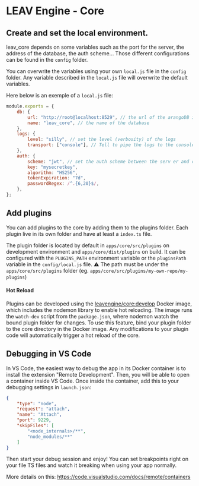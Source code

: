# LEAV Engine - Core

## Create and set the local environment.

leav_core depends on some variables such as the port for the server, the address of the database, the auth scheme...
Those different configurations can be found in the `config` folder.

You can overwrite the variables using your own `local.js` file in the `config` folder. Any variable described in
the `local.js` file will overwrite the default variables.

Here below is an exemple of a `local.js` file:

```javascript
module.exports = {
    db: {
        url: "http://root@localhost:8529", // the url of the arangoDB instance
        name: "leav_core", // the name of the database
    },
    logs: {
        level: "silly", // set the level (verbosity) of the logs
        transport: ["console"], // Tell to pipe the logs to the console.
    },
    auth: {
        scheme: "jwt", // set the auth scheme between the serv er and client app.
        key: "mysecretkey",
        algorithm: "HS256",
        tokenExpiration: "7d",
        passwordRegex: /^.{6,20}$/,
    },
};
```

## Add plugins

You can add plugins to the core by adding them to the plugins folder. Each plugin live in its own folder and have at least a `index.ts` file.

The plugin folder is located by default in `apps/core/src/plugins` on development environment and `apps/core/dist/plugins` on build.
It can be configured with the `PLUGINS_PATH` environment variable or the `pluginsPath` variable in the `config/local.js` file. ⚠️ The path must be under the `apps/core/src/plugins` folder (eg. `apps/core/src/plugins/my-own-repo/my-plugins`)

#### Hot Reload
Plugins can be developed using the [leavengine/core:develop](../../docker/DOCKERFILES/build/core.dev.Dockerfile) Docker image, which includes the nodemon library to enable hot reloading. The image runs the `watch-dev` script from the `package.json`, where nodemon watch the bound plugin folder for changes. To use this feature, bind your plugin folder to the core directory in the Docker image. Any modifications to your plugin code will automatically trigger a hot reload of the core.
## Debugging in VS Code

In VS Code, the easiest way to debug the app in its Docker container is to install the extension "Remote Development".
Then, you will be able to open a container inside VS Code.
Once inside the container, add this to your debugging settings in `launch.json`:

```json
{
    "type": "node",
    "request": "attach",
    "name": "Attach",
    "port": 9229,
    "skipFiles": [
        "<node_internals>/**",
        "node_modules/**"
    ]
}
```

Then start your debug session and enjoy! You can set breakpoints right on your file TS files and watch it breaking when
using your app normally.

More details on this: https://code.visualstudio.com/docs/remote/containers
